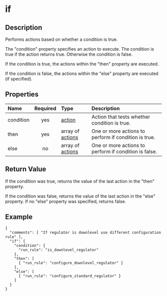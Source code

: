 # if

## Description

Performs actions based on whether a condition is true.

The "condition" property specifies an action to execute. The condition is true
if the action returns true. Otherwise the condition is false.

If the condition is true, the actions within the "then" property are executed.

If the condition is false, the actions within the "else" property are executed
(if specified).

## Properties

| Name      | Required | Type                          | Description                                           |
| :-------- | :------: | :---------------------------- | :---------------------------------------------------- |
| condition |   yes    | [action](action.md)           | Action that tests whether condition is true.          |
| then      |   yes    | array of [actions](action.md) | One or more actions to perform if condition is true.  |
| else      |    no    | array of [actions](action.md) | One or more actions to perform if condition is false. |

## Return Value

If the condition was true, returns the value of the last action in the "then"
property.

If the condition was false, returns the value of the last action in the "else"
property. If no "else" property was specified, returns false.

## Example

```
{
  "comments": [ "If regulator is downlevel use different configuration rule" ],
  "if": {
    "condition": {
      "run_rule": "is_downlevel_regulator"
    },
    "then": [
      { "run_rule": "configure_downlevel_regulator" }
    ],
    "else": [
      { "run_rule": "configure_standard_regulator" }
    ]
  }
}
```
